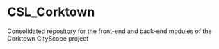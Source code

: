 # CSL_Corktown
Consolidated repository for the front-end and back-end modules of the Corktown CityScope project
